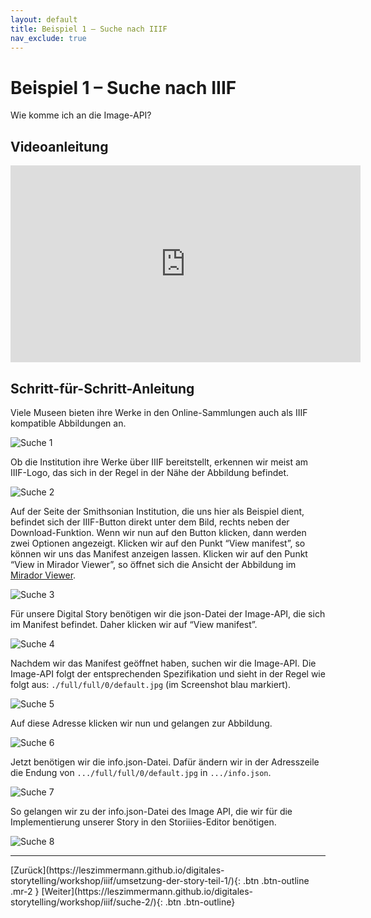 ```yaml
---
layout: default
title: Beispiel 1 – Suche nach IIIF
nav_exclude: true
---
```


# Beispiel 1 – Suche nach IIIF

Wie komme ich an die Image-API?

## Videoanleitung
<iframe width="560" height="315" src="https://www.youtube-nocookie.com/embed/U2-imF2-jhU" frameborder="0" allow="accelerometer; autoplay; clipboard-write; encrypted-media; gyroscope; picture-in-picture" allowfullscreen></iframe>

## Schritt-für-Schritt-Anleitung

Viele Museen bieten ihre Werke in den Online-Sammlungen auch als IIIF kompatible Abbildungen an.

![Suche 1](https://cdn.lesliepzimmermann.de/storytelling/suche-(1).jpg)

Ob die Institution ihre Werke über IIIF bereitstellt, erkennen wir meist am IIIF-Logo, das sich in der Regel in der Nähe der Abbildung befindet.

![Suche 2](https://cdn.lesliepzimmermann.de/storytelling/suche-(2).jpg)

Auf der Seite der Smithsonian Institution, die uns hier als Beispiel dient, befindet sich der IIIF-Button direkt unter dem Bild, rechts neben der Download-Funktion. Wenn wir nun auf den Button klicken, dann werden zwei Optionen angezeigt.
Klicken wir auf den Punkt “View manifest”, so können wir uns das Manifest anzeigen lassen.
Klicken wir auf den Punkt “View in Mirador Viewer”, so öffnet sich die Ansicht der Abbildung im [Mirador Viewer](https://projectmirador.org/).

![Suche 3](https://cdn.lesliepzimmermann.de/storytelling/suche-(3).jpg)

Für unsere Digital Story benötigen wir die json-Datei der Image-API, die sich im Manifest befindet. Daher klicken wir auf “View manifest”.

![Suche 4](https://cdn.lesliepzimmermann.de/storytelling/suche-(4).jpg)

Nachdem wir das Manifest geöffnet haben, suchen wir die Image-API. Die Image-API folgt der entsprechenden Spezifikation und sieht in der Regel wie folgt aus: ```./full/full/0/default.jpg``` (im Screenshot blau markiert).

![Suche 5](https://cdn.lesliepzimmermann.de/storytelling/suche-(6).jpg)

Auf diese Adresse klicken wir nun und gelangen zur Abbildung.

![Suche 6](https://cdn.lesliepzimmermann.de/storytelling/suche-(7).jpg)

Jetzt benötigen wir die info.json-Datei. Dafür ändern wir in der Adresszeile die Endung von ```.../full/full/0/default.jpg``` in ```.../info.json```.

![Suche 7](https://cdn.lesliepzimmermann.de/storytelling/suche-(8).jpg)

So gelangen wir zu der info.json-Datei des Image API, die wir für die Implementierung unserer Story in den Storiiies-Editor benötigen.

![Suche 8](https://cdn.lesliepzimmermann.de/storytelling/suche-(9).jpg)

---

<span class="fs-8">
[Zurück](https://leszimmermann.github.io/digitales-storytelling/workshop/iiif/umsetzung-der-story-teil-1/){: .btn .btn-outline .mr-2 } 
</span>
<span class="fs-8">
[Weiter](https://leszimmermann.github.io/digitales-storytelling/workshop/iiif/suche-2/){: .btn .btn-outline}
</span>